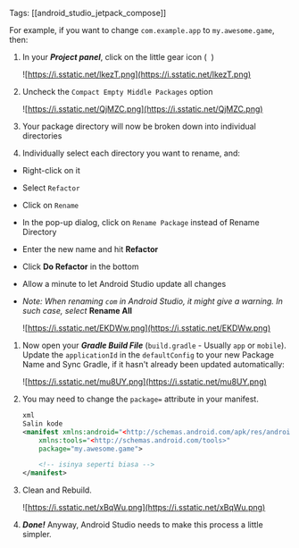 Tags: [[android_studio_jetpack_compose]]

For example, if you want to change `com.example.app` to `my.awesome.game`, then:

1. In your _**Project panel**_, click on the little gear icon (  )
    
    ![https://i.sstatic.net/lkezT.png](https://i.sstatic.net/lkezT.png)
    
2. Uncheck the `Compact Empty Middle Packages` option
    
    ![https://i.sstatic.net/QjMZC.png](https://i.sstatic.net/QjMZC.png)
    
3. Your package directory will now be broken down into individual directories
    
4. Individually select each directory you want to rename, and:
    

- Right-click on it
    
- Select `Refactor`
    
- Click on `Rename`
    
- In the pop-up dialog, click on `Rename Package` instead of Rename Directory
    
- Enter the new name and hit **Refactor**
    
- Click **Do Refactor** in the bottom
    
- Allow a minute to let Android Studio update all changes
    
- _Note: When renaming `com` in Android Studio, it might give a warning. In such case, select_ **Rename All**
    
    ![https://i.sstatic.net/EKDWw.png](https://i.sstatic.net/EKDWw.png)
    

1. Now open your _**Gradle Build File**_ (`build.gradle` - Usually `app` or `mobile`). Update the `applicationId` in the `defaultConfig` to your new Package Name and Sync Gradle, if it hasn't already been updated automatically:
    
    ![https://i.sstatic.net/mu8UY.png](https://i.sstatic.net/mu8UY.png)
    
2. You may need to change the `package=` attribute in your manifest.
    
    ```xml
    xml
    Salin kode
    <manifest xmlns:android="<http://schemas.android.com/apk/res/android>"
        xmlns:tools="<http://schemas.android.com/tools>"
        package="my.awesome.game">
    
        <!-- isinya seperti biasa -->
    </manifest>
    
    ```
    
3. Clean and Rebuild.
    
    ![https://i.sstatic.net/xBqWu.png](https://i.sstatic.net/xBqWu.png)
    
4. _**Done!**_ Anyway, Android Studio needs to make this process a little simpler.
